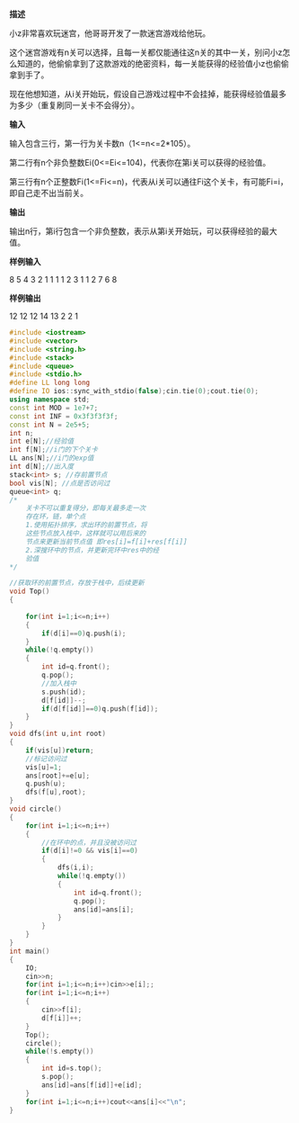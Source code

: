 **描述**

小z非常喜欢玩迷宫，他哥哥开发了一款迷宫游戏给他玩。

这个迷宫游戏有n关可以选择，且每一关都仅能通往这n关的其中一关，别问小z怎么知道的，他偷偷拿到了这款游戏的绝密资料，每一关能获得的经验值小z也偷偷拿到手了。

现在他想知道，从i关开始玩，假设自己游戏过程中不会挂掉，能获得经验值最多为多少（重复刷同一关卡不会得分）。

**输入**

输入包含三行，第一行为关卡数n（1<=n<=2*105）。

第二行有n个非负整数Ei(0<=Ei<=104)，代表你在第i关可以获得的经验值。

第三行有n个正整数Fi(1<=Fi<=n)，代表从i关可以通往Fi这个关卡，有可能Fi=i，即自己走不出当前关。

**输出**

输出n行，第i行包含一个非负整数，表示从第i关开始玩，可以获得经验的最大值。

**样例输入**

8
5 4 3 2 1 1 1 1
2 3 1 1 2 7 6 8

**样例输出**

12
12
12
14
13
2
2
1

 

```c++
#include <iostream>
#include <vector>
#include <string.h>
#include <stack>
#include <queue>
#include <stdio.h>
#define LL long long
#define IO ios::sync_with_stdio(false);cin.tie(0);cout.tie(0);
using namespace std;
const int MOD = 1e7+7;
const int INF = 0x3f3f3f3f;
const int N = 2e5+5;
int n;
int e[N];//经验值 
int f[N];//i门的下个关卡 
LL ans[N];//i门的exp值 
int d[N];//出入度 
stack<int> s; //存前置节点
bool vis[N]; //点是否访问过 
queue<int> q;
/*
	关卡不可以重复得分，即每关最多走一次
	存在环，链，单个点 
	1.使用拓扑排序，求出环的前置节点，将
	这些节点放入栈中，这样就可以用后来的
	节点来更新当前节点值 即res[i]=f[i]+res[f[i]] 
	2.深搜环中的节点，并更新完环中res中的经
	验值 
*/

//获取环的前置节点，存放于栈中，后续更新 
void Top()
{
	
	for(int i=1;i<=n;i++)
	{
		if(d[i]==0)q.push(i);
	}
	while(!q.empty())
	{
		int id=q.front();
		q.pop();
		//加入栈中 
		s.push(id);
		d[f[id]]--;
		if(d[f[id]]==0)q.push(f[id]);
	}
}
void dfs(int u,int root)
{
	if(vis[u])return;
	//标记访问过 
	vis[u]=1;	
	ans[root]+=e[u];
	q.push(u);
	dfs(f[u],root);
}
void circle()
{
	for(int i=1;i<=n;i++)
	{
		//在环中的点，并且没被访问过 
		if(d[i]!=0 && vis[i]==0)
		{
			dfs(i,i);
			while(!q.empty())
			{
				int id=q.front();
				q.pop();
				ans[id]=ans[i];
			}
		}
	}
}
int main()
{
	IO;
	cin>>n;
	for(int i=1;i<=n;i++)cin>>e[i];;
	for(int i=1;i<=n;i++)
	{
		cin>>f[i];
		d[f[i]]++;
	}
	Top();
	circle();
	while(!s.empty())
	{
		int id=s.top();
		s.pop();
		ans[id]=ans[f[id]]+e[id];
	}
	for(int i=1;i<=n;i++)cout<<ans[i]<<"\n";
}
```

